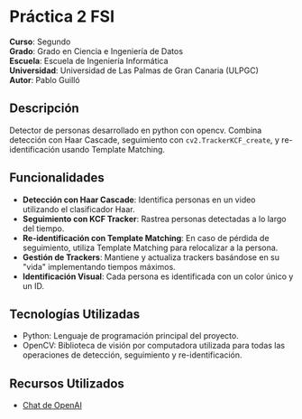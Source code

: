 # Práctica 2 FSI 

**Curso**: Segundo  
**Grado**: Grado en Ciencia e Ingeniería de Datos  
**Escuela**: Escuela de Ingeniería Informática  
**Universidad**: Universidad de Las Palmas de Gran Canaria (ULPGC)  
**Autor**: Pablo Guilló

## Descripción
Detector de personas desarrollado en python con opencv. Combina detección con Haar Cascade, seguimiento con `cv2.TrackerKCF_create`, y re-identificación usando Template Matching.

## Funcionalidades
- **Detección con Haar Cascade**: Identifica personas en un video utilizando el clasificador Haar.
- **Seguimiento con KCF Tracker**: Rastrea personas detectadas a lo largo del tiempo.
- **Re-identificación con Template Matching**: En caso de pérdida de seguimiento, utiliza Template Matching para relocalizar a la persona.
- **Gestión de Trackers**: Mantiene y actualiza trackers basándose en su "vida" implementando tiempos máximos.
- **Identificación Visual**: Cada persona es identificada con un color único y un ID.

## Tecnologías Utilizadas
- Python: Lenguaje de programación principal del proyecto.
- OpenCV: Biblioteca de visión por computadora utilizada para todas las operaciones de detección, seguimiento y re-identificación.

## Recursos Utilizados
- [Chat de OpenAI](https://chat.openai.com)
